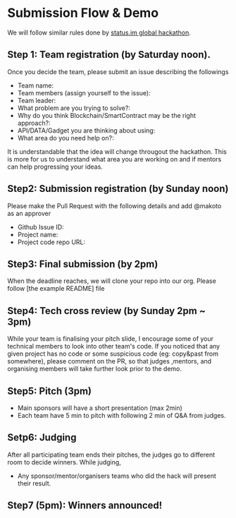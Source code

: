 # Submission Flow & Demo

We will follow similar rules done by [status.im global hackathon](https://github.com/status-im/hackathon).

## Step 1: Team registration (by Saturday noon).

Once you decide the team, please submit an issue describing the followings

- Team name:
- Team members (assign yourself to the issue):
- Team leader:
- What problem are you trying to solve?:
- Why do you think Blockchain/SmartContract may be the right approach?:
- API/DATA/Gadget you are thinking about using:
- What area do you need help on?:

It is understandable that the idea will change througout the hackathon. This is more for us to understand what area you are working on and if mentors can help progressing your ideas.

## Step2: Submission registration (by Sunday noon)

Please make the Pull Request with the following details and add @makoto as an approver

- Github Issue ID:
- Project name:
- Project code repo URL:

## Step3: Final submission (by 2pm)

When the deadline reaches, we will clone your repo into our org.
Please follow [the example README] file

## Step4: Tech cross review (by Sunday 2pm ~ 3pm)

While your team is finalising your pitch slide, I encourage some of your technical members to look into other team's code. If you noticed that any given project has no code or some suspicious code (eg: copy&past from somewhere), please comment on the PR, so that judges ,mentors, and organising members will take further look prior to the demo.

## Step5: Pitch (3pm)

- Main sponsors will have a short presentation (max 2min)
- Each team have 5 min to pitch with following 2 min of Q&A from judges.

## Setp6: Judging

After all participating team ends their pitches, the judges go to different room to decide winners. While judging,

- Any sponsor/mentor/organisers teams who did the hack will present their result.

## Step7 (5pm): Winners announced!
